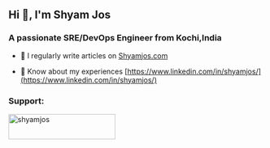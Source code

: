 <h2>Hi 👋, I'm Shyam Jos</h2>
<h3 >A passionate SRE/DevOps Engineer from Kochi,India</h3>

- 📝 I regularly write articles on [Shyamjos.com](Shyamjos.com)

- 📄 Know about my experiences [https://www.linkedin.com/in/shyamjos/](https://www.linkedin.com/in/shyamjos/)
</p>

<h3 align="left">Support:</h3>
<p><a href="https://www.buymeacoffee.com/shyamjos"> <img align="left" src="https://cdn.buymeacoffee.com/buttons/v2/default-yellow.png" height="50" width="210" alt="shyamjos" /></a></p><br><br>

